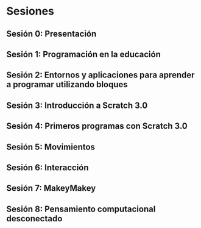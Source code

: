 # Sesiones

## Sesión 0: Presentación
## Sesión 1: Programación en la educación
## Sesión 2: Entornos y aplicaciones para aprender a programar utilizando bloques
## Sesión 3: Introducción a Scratch 3.0
## Sesión 4: Primeros programas con Scratch 3.0
## Sesión 5: Movimientos
## Sesión 6: Interacción
## Sesión 7: MakeyMakey
## Sesión 8: Pensamiento computacional desconectado
